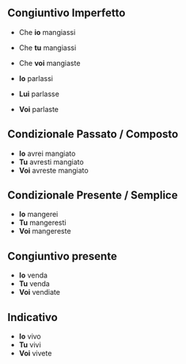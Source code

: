 ## Congiuntivo Imperfetto

- Che **io** mangiassi
- Che **tu** mangiassi
- Che **voi** mangiaste

- **Io** parlassi
- **Lui** parlasse
- **Voi** parlaste

## Condizionale Passato / Composto

- **Io** avrei mangiato
- **Tu** avresti mangiato
- **Voi** avreste mangiato

## Condizionale Presente / Semplice

- **Io** mangerei
- **Tu** mangeresti
- **Voi** mangereste

## Congiuntivo presente

- **Io** venda
- **Tu** venda
- **Voi** vendiate

## Indicativo

- **Io** vivo
- **Tu** vivi
- **Voi** vivete
